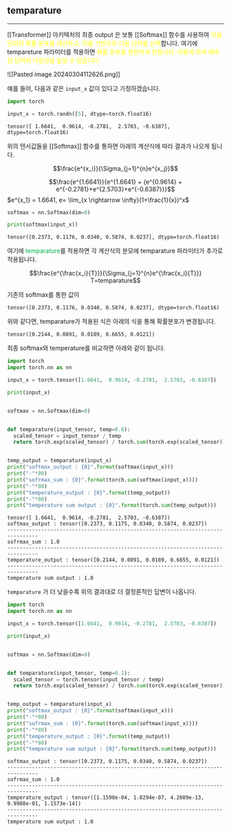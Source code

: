 ## temparature
---

[[Transformer]] 아키텍처의 최종 output 은 보통 [[Softmax]] 함수를 사용하여 <font color="#ffff00">다음 단어의 확률 분포를 계산하고, 이를 기반으로 다음 단어를 선택</font>합니다. 여기에 tempareture 파라미터를 적용하면 <font color="#ffff00">확률 분포를 완만하게 만듭니다. 이렇게 하여 예측된 단어의 다양성을 높일 수 있습니다. </font>

![[Pasted image 20240304112626.png]]

예를 들어, 다음과 같은 `input_x` 값이 있다고 가정하겠습니다.

```python
import torch

input_x = torch.randn([5], dtype=torch.float16)
```

```
tensor([ 1.6641,  0.9614, -0.2781,  2.5703, -0.6387], dtype=torch.float16)
```

위의 텐서값들을 [[Softmax]] 함수를 통하면 아래의 계산식에 따라 결과가 나오게 됩니다.

$$\frac{e^{x_i}}{\Sigma_{j=1}^{n}e^{x_j}}$$

$$\frac{e^{1.6641}}{e^{1.6641} + {e^{0.9614} + e^{-0.2781}+e^{2.5703}+e^{-0.6387}}}$$
$e^{x_1} = 1.6641, e= \lim_{x \rightarrow \infty}(1+\frac{1}{x})^x$

```python
softmax = nn.Softmax(dim=0)

print(softmax(input_x))
```

```
tensor([0.2373, 0.1176, 0.0340, 0.5874, 0.0237], dtype=torch.float16)
```

여기에<font color="#00b050"> temparature</font>를 적용하면 각 계산식의 분모에 temparature 파라미터가 추가로 적용됩니다.

$$\frac{e^{\frac{x_i}{T}}}{\Sigma_{j=1}^{n}e^{\frac{x_i}{T}}} T=temparature$$

기존의 softmax를 통한 값이
```
tensor([0.2373, 0.1176, 0.0340, 0.5874, 0.0237], dtype=torch.float16)
```

위와 같다면, temparature가 적용된 식은 아래의 식을 통해 확률분포가 변경됩니다.

```
tensor([0.2144, 0.0891, 0.0189, 0.6655, 0.0121])
```

최종 softmax와 temperature를 비교하면 아래와 같이 됩니다.

```python
import torch
import torch.nn as nn

input_x = torch.tensor([1.6641,  0.9614, -0.2781,  2.5703, -0.6387])

print(input_x)


softmax = nn.Softmax(dim=0)


def temparature(input_tensor, temp=0.8):
  scaled_tensor = input_tensor / temp
  return torch.exp(scaled_tensor) / torch.sum(torch.exp(scaled_tensor))


temp_output = temparature(input_x)
print("softmax_output : {0}".format(softmax(input_x)))
print("-"*80)
print("sofrmax_sum : {0}".format(torch.sum(softmax(input_x))))
print("-"*80)
print("temperature_output : {0}".format(temp_output))
print("-"*80)
print("temperature sum output : {0}".format(torch.sum(temp_output)))
```

```
tensor([ 1.6641,  0.9614, -0.2781,  2.5703, -0.6387])
softmax_output : tensor([0.2373, 0.1175, 0.0340, 0.5874, 0.0237])
--------------------------------------------------------------------------------
sofrmax_sum : 1.0
--------------------------------------------------------------------------------
temperature_output : tensor([0.2144, 0.0891, 0.0189, 0.6655, 0.0121])
--------------------------------------------------------------------------------
temperature sum output : 1.0
```

`temparature` 가 더 낮을수록 위의 결과대로 더 결정론적인 답변이 나옵니다.

```python
import torch
import torch.nn as nn

input_x = torch.tensor([1.6641,  0.9614, -0.2781,  2.5703, -0.6387])

print(input_x)


softmax = nn.Softmax(dim=0)


def temparature(input_tensor, temp=0.1):
  scaled_tensor = torch.tensor(input_tensor / temp)
  return torch.exp(scaled_tensor) / torch.sum(torch.exp(scaled_tensor))


temp_output = temparature(input_x)
print("softmax_output : {0}".format(softmax(input_x)))
print("-"*80)
print("sofrmax_sum : {0}".format(torch.sum(softmax(input_x))))
print("-"*80)
print("temperature_output : {0}".format(temp_output))
print("-"*80)
print("temperature sum output : {0}".format(torch.sum(temp_output)))
```

```
softmax_output : tensor([0.2373, 0.1175, 0.0340, 0.5874, 0.0237])
--------------------------------------------------------------------------------
sofrmax_sum : 1.0
--------------------------------------------------------------------------------
temperature_output : tensor([1.1598e-04, 1.0294e-07, 4.2609e-13, 9.9988e-01, 1.1573e-14])
--------------------------------------------------------------------------------
temperature sum output : 1.0
```